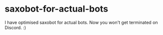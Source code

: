 # saxobot-for-actual-bots
I have optimised saxobot for actual bots. Now you won't get terminated on Discord. :)
